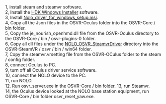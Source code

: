 #
1, install steam and steamvr software.  
2, Install the [HDK Windows Installer](https://www.reddit.com/r/OSVR/comments/67hqrf/hdk_windows_installer_beta_080_released/) software.  
3, Install [Nolo_driver_for_windows_setup.msi](https://github.com/NOLOVR/NOLO-Driver-For-Windows/tree/master/NOLOVR).  
4,  Copy all the Json files in the OSVR-Oculus folder into the OSVR-Core / bin folder.  
5, Copy the je_nourish_openhmd.dll file from the OSVR-Oculus directory to the OSVR-Core / bin / osvr-plugins-0 folder.  
6, Copy all dll files under the [NOLO_OSVR_SteamvrDriver](https://github.com/NOLOVR/NOLO-Others/tree/master/NOLO_OSVR_SteamvrDriver) directory into the OSVR-SteamVR / osvr / bin / win64 folder.   
7, Copy the steamvr.vrsetting file from the OSVR-OCulus folder to the steam / config folder.  
8, connect Oculus to PC.  
9, turn off all Oculus driver service software.  
10, connect the NOLO device to the PC.  
11, run NOLO.  
12. Run osvr_server.exe in the OSVR-Core / bin folder. 
13, run Steamvr.  
14, the Oculus device looked at the NOLO base station equipment, run OSVR-Core / bin folder osvr_reset_yaw.exe.
#